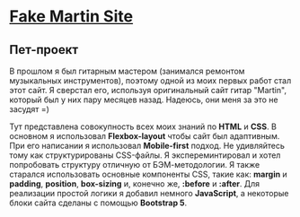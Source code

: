 [Fake Martin Site](https://henry128bit.github.io/Guitar-shop/)
=====================
Пет-проект
---
В прошлом я был гитарным мастером (занимался ремонтом музыкальных инструментов), поэтому одной из моих первых работ стал этот сайт. 
Я сверстал его, используя оригинальный сайт гитар "Martin", который был у них пару месяцев назад. Надеюсь, они меня за это не засудят =)

Тут представлена совокупность всех моих знаний по **HTML** и **CSS**. В основном я использовал **Flexbox-layout** чтобы сайт был адаптивным. 
При его написании я использовал **Mobile-first** подход. Не удивляйтесь тому как структурированы CSS-файлы. Я экспереминтировал и хотел попробовать 
структуру отличную от БЭМ-методологии. Я также старался использовать основные компоненты CSS, такие как: **margin** и **padding**, **position**, **box-sizing** и,
 конечно же, **:before** и **:after**. Для реализации простой логики я добавил немного **JavaScript**, а некоторые блоки сайта сделаны с помощью **Bootstrap 5**. 
